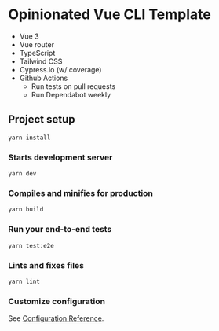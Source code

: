 # Opinionated Vue CLI Template

- Vue 3
- Vue router
- TypeScript
- Tailwind CSS
- Cypress.io (w/ coverage)
- Github Actions
  - Run tests on pull requests
  - Run Dependabot weekly

## Project setup

```
yarn install
```

### Starts development server

```
yarn dev
```

### Compiles and minifies for production

```
yarn build
```

### Run your end-to-end tests

```
yarn test:e2e
```

### Lints and fixes files

```
yarn lint
```

### Customize configuration

See [Configuration Reference](https://cli.vuejs.org/config/).
